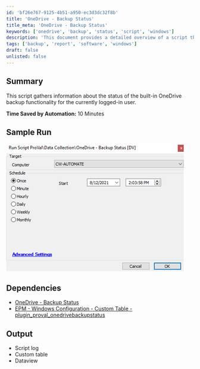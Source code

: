 ```yaml
---
id: 'bf26e767-9125-4b51-a950-ec3d3dc32f8b'
title: 'OneDrive - Backup Status'
title_meta: 'OneDrive - Backup Status'
keywords: ['onedrive', 'backup', 'status', 'script', 'windows']
description: 'This document provides a detailed overview of a script that gathers information about the status of the built-in OneDrive backup functionality for the currently logged-in user, highlighting its efficiency and dependencies.'
tags: ['backup', 'report', 'software', 'windows']
draft: false
unlisted: false
---
```


## Summary

This script gathers information about the status of the built-in OneDrive backup functionality for the currently logged-in user.

**Time Saved by Automation:** 10 Minutes

## Sample Run

![Sample Run](../../../static/img/OneDrive---Backup-Status/image_1.png)

## Dependencies

- [OneDrive - Backup Status](https://proval.itglue.com/DOC-5078775-8028415)  
- [EPM - Windows Configuration - Custom Table - plugin_proval_onedrivebackupstatus](<../tables/plugin_proval_onedrivebackupstatus.md>)

## Output

- Script log
- Custom table
- Dataview



